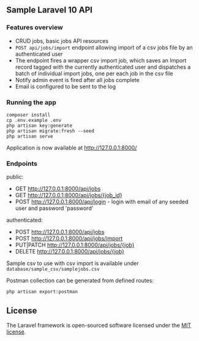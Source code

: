 ## Sample Laravel 10 API ##

### Features overview ###
* CRUD jobs, basic jobs API resources
* `POST api/jobs/import` endpoint allowing import of a csv jobs file by an authenticated user
* The endpoint fires a wrapper csv import job, which saves an Import record tagged with the currently authenticated user and dispatches a batch of individual import jobs, one per each job in the csv file
* Notify admin event is fired after all jobs complete
* Email is configured to be sent to the log


### Running the app ###
```
composer install
cp .env.example .env
php artisan key:generate
php artisan migrate:fresh --seed
php artisan serve
```
Application is now available at http://127.0.0.1:8000/

### Endpoints ###
public:
* GET http://127.0.0.1:8000/api/jobs
* GET http://127.0.0.1:8000/api/jobs/{job_id}
* POST http://127.0.0.1:8000/api/login - login with email of any seeded user and password 'password'

authenticated:
* POST http://127.0.0.1:8000/api/jobs
* POST http://127.0.0.1:8000/api/jobs/import
* PUT|PATCH http://127.0.0.1:8000/api/jobs/{job}
* DELETE http://127.0.0.1:8000/api/jobs/{job} 

Sample csv to use with csv import is available under `database/sample_csv/samplejobs.csv`

Postman collection can be generated from defined routes:
```
php artisan export:postman
```

## License

The Laravel framework is open-sourced software licensed under the [MIT license](https://opensource.org/licenses/MIT).
